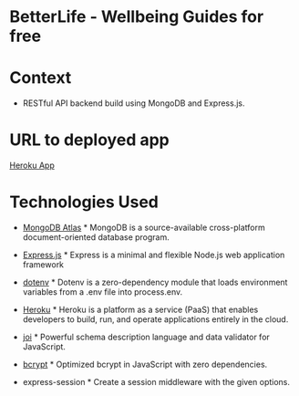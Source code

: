 # BetterLife - Wellbeing Guides for free

# Context

* RESTful API backend build using MongoDB and Express.js.

# URL to deployed app

[Heroku App](https://letstalkbackend.herokuapp.com/)

# Technologies Used

* [MongoDB Atlas](https://www.mongodb.com/)
      * MongoDB is a source-available cross-platform document-oriented database program. 

* [Express.js](https://expressjs.com/)
      * Express is a minimal and flexible Node.js web application framework  
    
* [dotenv](https://www.npmjs.com/package/dotenv)
      * Dotenv is a zero-dependency module that loads environment variables from a .env file into process.env.  

* [Heroku](https://dashboard.heroku.com/)
      * Heroku is a platform as a service (PaaS) that enables developers to build, run, and operate applications entirely in the cloud.  

* [joi](https://www.npmjs.com/package/joi)
      * Powerful schema description language and data validator for JavaScript.

* [bcrypt](https://www.npmjs.com/package/bcryptjs)
      * Optimized bcrypt in JavaScript with zero dependencies.

* express-session
      * Create a session middleware with the given options.   


